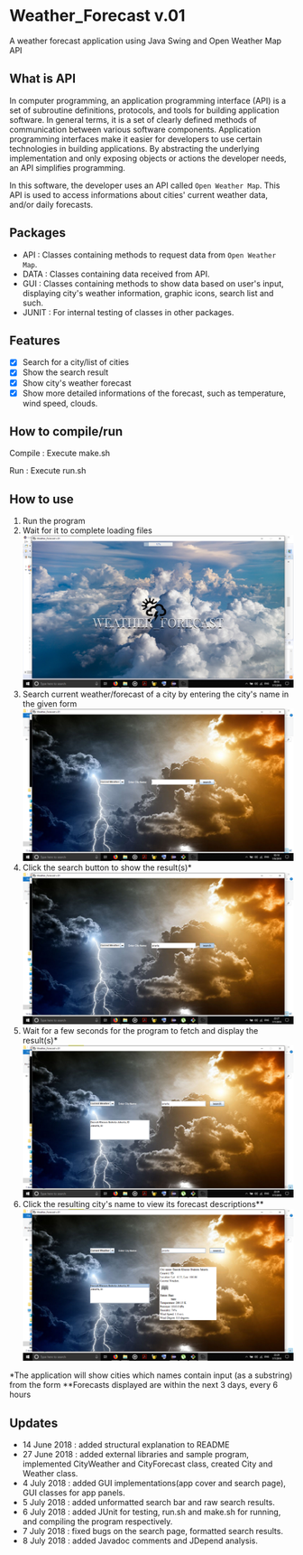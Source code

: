 # Weather_Forecast v.01
A weather forecast application using Java Swing and Open Weather Map API

## What is API
In computer programming, an application programming interface (API) is a set of subroutine definitions, protocols, and tools for building application software. In general terms, it is a set of clearly defined methods of communication between various software components. Application programming interfaces make it easier for developers to use certain technologies in building applications. By abstracting the underlying implementation and only exposing objects or actions the developer needs, an API simplifies programming.

In this software, the developer uses an API called `Open Weather Map`. This API is used to access informations about cities' current weather data, and/or daily forecasts.

## Packages
- API : Classes containing methods to request data from `Open Weather Map`.
- DATA : Classes containing data received from API.
- GUI : Classes containing methods to show data based on user's input, displaying city's weather information, graphic icons, search list and such.
- JUNIT : For internal testing of classes in other packages.

## Features
- [x] Search for a city/list of cities
- [x] Show the search result
- [x] Show city's weather forecast
- [x] Show more detailed informations of the forecast, such as temperature, wind speed, clouds.

## How to compile/run
Compile : Execute make.sh

Run : Execute run.sh

## How to use
1. Run the program
2. Wait for it to complete loading files
![cover](ss/cover.png)
3. Search current weather/forecast of a city by entering the city's name in the given form
![search](ss/search.png)
4. Click the search button to show the result(s)*
![search1](ss/search1.png)
5. Wait for a few seconds for the program to fetch and display the result(s)*
![search2](ss/search2.png)
6. Click the resulting city's name to view its forecast descriptions**
![search3](ss/search3.png)

*The application will show cities which names contain input (as a substring) from the form
**Forecasts displayed are within the next 3 days, every 6 hours

## Updates
- 14 June 2018 : added structural explanation to README
- 27 June 2018 : added external libraries and sample program, implemented CityWeather and CityForecast class, created City and Weather class.
- 4 July 2018 : added GUI implementations(app cover and search page), GUI classes for app panels.
- 5 July 2018 : added unformatted search bar and raw search results.
- 6 July 2018 : added JUnit for testing, run.sh and make.sh for running, and compiling the program respectively.
- 7 July 2018 : fixed bugs on the search page, formatted search results.
- 8 July 2018 : added Javadoc comments and JDepend analysis.
